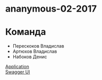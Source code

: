 # ananymous-02-2017

# Команда
* Перескоков Владислав
* Артюхов Владислав
* Набоков Денис

[Application](ananymous.herokuapp.com)  
[Swagger UI](https://app.swaggerhub.com/api/Chocco-Crokko/users/1.0.0)
